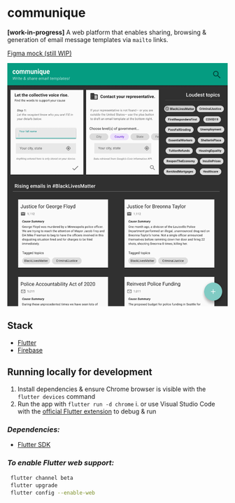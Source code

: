 # **communique**

**[work-in-progress]**
A web platform that enables sharing, browsing & generation of email message templates via `mailto` links.

[Figma mock (still WIP)](https://www.figma.com/file/RcjBRpAkK7W0aDx0J9XVGQ/communique?node-id=26495%3A29379)

![communique mock image](./mockWIP.png)

## Stack

- [Flutter](https://flutter.dev/)
- [Firebase](https://firebase.google.com/)

## Running locally for development

1. Install dependencies & ensure Chrome browser is visible with the `flutter devices` command
2. Run the app with `flutter run -d chrome`
   i. or use Visual Studio Code with the [official Flutter extension](https://marketplace.visualstudio.com/items?itemName=Dart-Code.flutter) to debug & run

### _Dependencies:_

- [Flutter SDK](https://flutter.dev/docs/get-started/install)

### _To enable Flutter web support:_

```bash
 flutter channel beta
 flutter upgrade
 flutter config --enable-web
```
